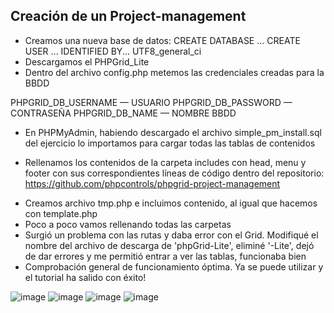 ## Creación de un Project-management
- Creamos una nueva base de datos:
CREATE DATABASE ...
CREATE USER ... IDENTIFIED BY...
UTF8_general_ci
- Descargamos el PHPGrid_Lite
- Dentro del archivo config.php metemos las credenciales creadas para la BBDD
<!-- - -->
PHPGRID_DB_USERNAME — USUARIO
PHPGRID_DB_PASSWORD — CONTRASEÑA
PHPGRID_DB_NAME — NOMBRE BBDD
<!--  -->
- En PHPMyAdmin, habiendo descargado el archivo simple_pm_install.sql del ejercicio lo importamos para cargar todas las tablas de contenidos
<!--  -->
- Rellenamos los contenidos de la carpeta includes con head, menu y footer con sus correspondientes líneas de código dentro del repositorio: https://github.com/phpcontrols/phpgrid-project-management 
<!--  -->
- Creamos archivo tmp.php e incluimos contenido, al igual que hacemos con template.php
- Poco a poco vamos rellenando todas las carpetas 
- Surgió un problema con las rutas y daba error con el Grid. Modifiqué el nombre del archivo de descarga de 'phpGrid-Lite', eliminé '-Lite', dejó de dar errores y me permitió entrar a ver las tablas, funcionaba bien 
- Comprobación general de funcionamiento óptima.
Ya se puede utilizar y el tutorial ha salido con éxito!

![image](https://user-images.githubusercontent.com/91055754/150144258-a0955fdc-9b88-4fb3-b6e0-aa42c0d0da19.png)
![image](https://user-images.githubusercontent.com/91055754/150144335-17133023-c879-441d-bed7-7839bd47ea4a.png)
![image](https://user-images.githubusercontent.com/91055754/150290259-f978c338-cb8b-43e7-b802-d17709ea80ce.png)
![image](https://user-images.githubusercontent.com/91055754/150144467-2783ae21-e322-4ba4-8e04-17e4edae9192.png)
